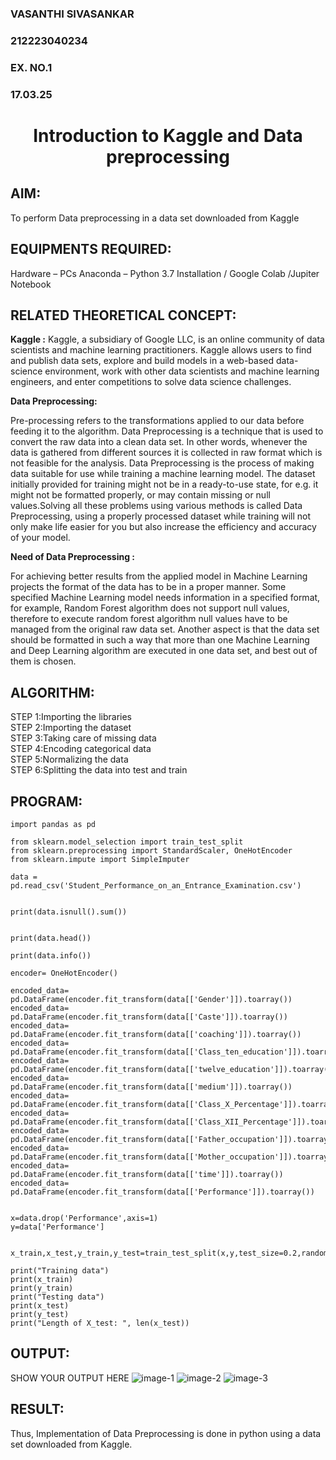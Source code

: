 <H3>VASANTHI SIVASANKAR</H3>
<H3>212223040234</H3>
<H3>EX. NO.1</H3>
<H3>17.03.25</H3>
<H1 ALIGN =CENTER> Introduction to Kaggle and Data preprocessing</H1>

## AIM:

To perform Data preprocessing in a data set downloaded from Kaggle

## EQUIPMENTS REQUIRED:
Hardware – PCs
Anaconda – Python 3.7 Installation / Google Colab /Jupiter Notebook

## RELATED THEORETICAL CONCEPT:

**Kaggle :**
Kaggle, a subsidiary of Google LLC, is an online community of data scientists and machine learning practitioners. Kaggle allows users to find and publish data sets, explore and build models in a web-based data-science environment, work with other data scientists and machine learning engineers, and enter competitions to solve data science challenges.

**Data Preprocessing:**

Pre-processing refers to the transformations applied to our data before feeding it to the algorithm. Data Preprocessing is a technique that is used to convert the raw data into a clean data set. In other words, whenever the data is gathered from different sources it is collected in raw format which is not feasible for the analysis.
Data Preprocessing is the process of making data suitable for use while training a machine learning model. The dataset initially provided for training might not be in a ready-to-use state, for e.g. it might not be formatted properly, or may contain missing or null values.Solving all these problems using various methods is called Data Preprocessing, using a properly processed dataset while training will not only make life easier for you but also increase the efficiency and accuracy of your model.

**Need of Data Preprocessing :**

For achieving better results from the applied model in Machine Learning projects the format of the data has to be in a proper manner. Some specified Machine Learning model needs information in a specified format, for example, Random Forest algorithm does not support null values, therefore to execute random forest algorithm null values have to be managed from the original raw data set.
Another aspect is that the data set should be formatted in such a way that more than one Machine Learning and Deep Learning algorithm are executed in one data set, and best out of them is chosen.


## ALGORITHM:
STEP 1:Importing the libraries<BR>
STEP 2:Importing the dataset<BR>
STEP 3:Taking care of missing data<BR>
STEP 4:Encoding categorical data<BR>
STEP 5:Normalizing the data<BR>
STEP 6:Splitting the data into test and train<BR>

##  PROGRAM:
```
import pandas as pd

from sklearn.model_selection import train_test_split
from sklearn.preprocessing import StandardScaler, OneHotEncoder
from sklearn.impute import SimpleImputer

data = pd.read_csv('Student_Performance_on_an_Entrance_Examination.csv')


print(data.isnull().sum())


print(data.head())

print(data.info())

encoder= OneHotEncoder()

encoded_data= pd.DataFrame(encoder.fit_transform(data[['Gender']]).toarray())
encoded_data= pd.DataFrame(encoder.fit_transform(data[['Caste']]).toarray())
encoded_data= pd.DataFrame(encoder.fit_transform(data[['coaching']]).toarray())
encoded_data= pd.DataFrame(encoder.fit_transform(data[['Class_ten_education']]).toarray())
encoded_data= pd.DataFrame(encoder.fit_transform(data[['twelve_education']]).toarray())
encoded_data= pd.DataFrame(encoder.fit_transform(data[['medium']]).toarray())
encoded_data= pd.DataFrame(encoder.fit_transform(data[['Class_X_Percentage']]).toarray())
encoded_data= pd.DataFrame(encoder.fit_transform(data[['Class_XII_Percentage']]).toarray())
encoded_data= pd.DataFrame(encoder.fit_transform(data[['Father_occupation']]).toarray())
encoded_data= pd.DataFrame(encoder.fit_transform(data[['Mother_occupation']]).toarray())
encoded_data= pd.DataFrame(encoder.fit_transform(data[['time']]).toarray())
encoded_data= pd.DataFrame(encoder.fit_transform(data[['Performance']]).toarray())


x=data.drop('Performance',axis=1)
y=data['Performance']


x_train,x_test,y_train,y_test=train_test_split(x,y,test_size=0.2,random_state=42)

print("Training data")
print(x_train)
print(y_train)
print("Testing data")
print(x_test)
print(y_test)
print("Length of X_test: ", len(x_test))
```


## OUTPUT:
SHOW YOUR OUTPUT HERE
![image-1](https://github.com/user-attachments/assets/b6b2762b-5af7-45da-8db0-f928a4aac353)
![image-2](https://github.com/user-attachments/assets/8ee632a7-1287-4363-9103-8ad6b0da4c91)
![image-3](https://github.com/user-attachments/assets/47dc6c68-3d1d-4a98-967e-dbd090f5d1b9)


## RESULT:
Thus, Implementation of Data Preprocessing is done in python  using a data set downloaded from Kaggle.


